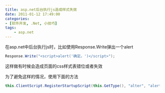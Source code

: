 ```yaml
---
title: asp.net后台执行js造成样式失效
date: 2011-01-12 17:49:00
categories:
- [软件开发, .Net, 小技巧]
tags:
    - asp.net
---
```


在asp.net中后台执行js时，比如使用Response.Write弹出一个alert

~~~csharp
Response.Write("<script>alert('确定。')</script>");
~~~

这样做有时候会造成页面的css样式表错位或者失效

为了避免这样的情况，使用下面的方法

~~~ csharp
this.ClientScript.RegisterStartupScript(this.GetType(), "alter", "alert('确定。');", true);
~~~

